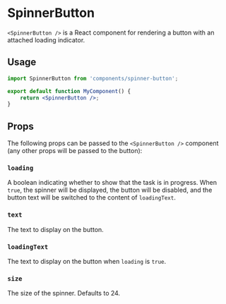 # SpinnerButton

`<SpinnerButton />` is a React component for rendering a button with an attached loading indicator.

## Usage

```jsx
import SpinnerButton from 'components/spinner-button';

export default function MyComponent() {
	return <SpinnerButton />;
}
```

## Props

The following props can be passed to the `<SpinnerButton />` component (any other
props will be passed to the button):

### `loading`

A boolean indicating whether to show that the task is in progress.
When `true`, the spinner will be displayed, the button will be disabled,
and the button text will be switched to the content of `loadingText`.

### `text`

The text to display on the button.

### `loadingText`

The text to display on the button when `loading` is `true`.

### `size`

The size of the spinner. Defaults to 24.
